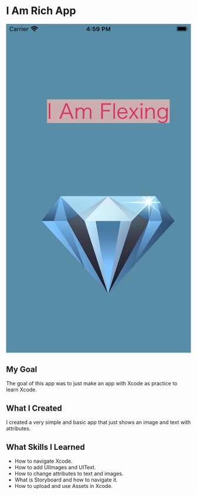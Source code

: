 # I Am Rich App 

![I Am Rich Demo](/I%20Am%20Rich.xcodeproj/Documentation/IAmRich.png)

## My Goal

The goal of this app was to just make an app with Xcode as practice to learn Xcode.

## What I Created

I created a very simple and basic app that just shows an image and text with attributes.

## What Skills I Learned

* How to navigate Xcode.
* How to add UIImages and UIText.
* How to change attributes to text and images.
* What is Storyboard and how to navigate it.
* How to upload and use Assets in Xcode.
